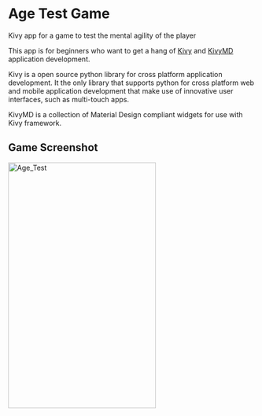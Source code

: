 # Age Test Game

Kivy app for a game to test the mental agility of the player

This app is for beginners who want to get a hang of [Kivy](https://kivy.org) and [KivyMD](https://kivymd.readthedocs.io/en/latest/index.html) application development.

Kivy is a open source python library for cross platform application development. It the only library that supports python for cross platform web and mobile application development that make use of innovative user interfaces, such as multi-touch apps.

KivyMD is a collection of Material Design compliant widgets for use with Kivy framework.

## Game Screenshot

<img src="https://github.com/gargsaar/age_test_game/blob/master/Age_test_game_screenshot.png" alt="Age_Test" title="Age Test Game" width="300" height="500" />


